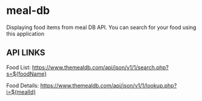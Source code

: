 # meal-db
Displaying food items from meal DB API. You can search for your food using this application 

## API LINKS
Food List: https://www.themealdb.com/api/json/v1/1/search.php?s=${foodName}

Food Details: https://www.themealdb.com/api/json/v1/1/lookup.php?i=${mealId}

